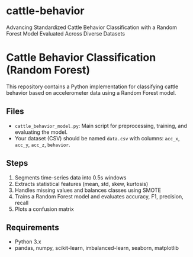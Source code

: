 # cattle-behavior
Advancing Standardized Cattle Behavior Classification with a Random Forest Model Evaluated Across Diverse Datasets

# Cattle Behavior Classification (Random Forest)

This repository contains a Python implementation for classifying cattle behavior based on accelerometer data using a Random Forest model.

## Files
- `cattle_behavior_model.py`: Main script for preprocessing, training, and evaluating the model.
- Your dataset (CSV) should be named `data.csv` with columns: `acc_x`, `acc_y`, `acc_z`, `behavior`.

## Steps
1. Segments time-series data into 0.5s windows
2. Extracts statistical features (mean, std, skew, kurtosis)
3. Handles missing values and balances classes using SMOTE
4. Trains a Random Forest model and evaluates accuracy, F1, precision, recall
5. Plots a confusion matrix

## Requirements
- Python 3.x
- pandas, numpy, scikit-learn, imbalanced-learn, seaborn, matplotlib

